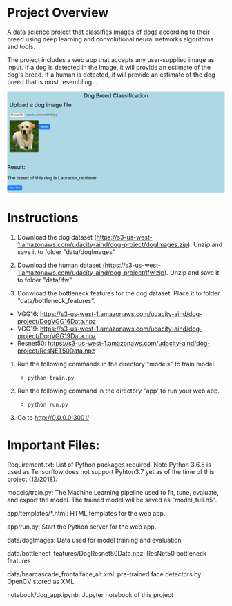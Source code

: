 # Project Overview
A data science project that classifies images of dogs according to their breed using deep learning and convolutional neural networks algorithms and tools.

The project includes a web app that accepts any user-supplied image as input. If a dog is detected in the image, it will provide an estimate of the dog's breed. If a human is detected, it will provide an estimate of the dog breed that is most resembling. . 

<img src="/data/snapshot.png" alt="screenshot"/>

# Instructions
1. Download the dog dataset (https://s3-us-west-1.amazonaws.com/udacity-aind/dog-project/dogImages.zip). Unzip and save it to folder "data/dogImages" 

2. Download the human dataset (https://s3-us-west-1.amazonaws.com/udacity-aind/dog-project/lfw.zip). Unzip and save it to folder "data/lfw"

3. Donwload the bottleneck features for the dog dataset. Place it to folder "data/bottleneck_features".
- VGG16: https://s3-us-west-1.amazonaws.com/udacity-aind/dog-project/DogVGG16Data.npz
- VGG19: https://s3-us-west-1.amazonaws.com/udacity-aind/dog-project/DogVGG19Data.npz
- Resnet50: https://s3-us-west-1.amazonaws.com/udacity-aind/dog-project/ResNET50Data.npz


1. Run the following commands in the directory  "models" to train model.
    - `python train.py`

2. Run the following command in the  directory "app' to run your web app.
    - `python run.py`

3. Go to http://0.0.0.0:3001/

# Important Files:

Requirement.txt: List of Python packages required. Note Python 3.6.5 is used as Tensorflow does not support Pyhton3.7 yet as of the time of this project (12/2018).

models/train.py: The Machine Learning pipeline used to fit, tune, evaluate, and export the model. The trained model will be saved as "model_full.h5".

app/templates/*.html: HTML templates for the web app.

app/run.py: Start the Python server for the web app.

data/dogImages: Data used for model training and evaluation

data/bottlenect_features/DogResnet50Data.npz: ResNet50 bottleneck features

data/haarcascade_frontalface_alt.xml: pre-trained face detectors by OpenCV stored as XML

notebook/dog_app.ipynb: Jupyter notebook of this project
